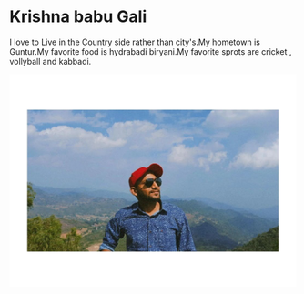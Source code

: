 # Krishna babu Gali

I love to Live in the Country side rather than city's.My hometown is Guntur.My favorite food is hydrabadi biryani.My favorite sprots are cricket , vollyball and kabbadi.

![MyPhoto](My_Photo.jpg)